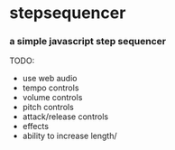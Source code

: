 # stepsequencer
### a simple javascript step sequencer

TODO: 
* use web audio
* tempo controls
* volume controls
* pitch controls
* attack/release controls
* effects
* ability to increase length/
